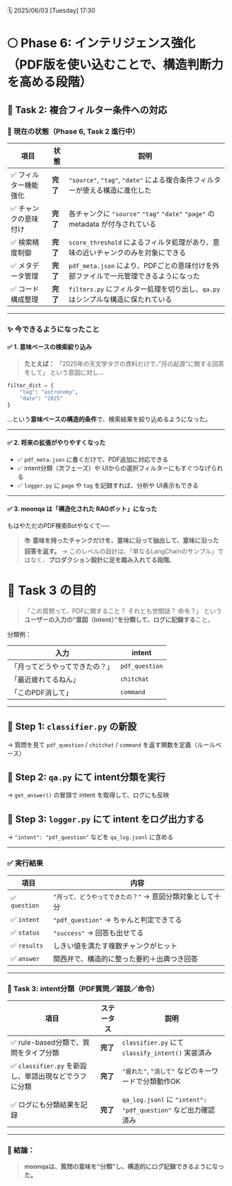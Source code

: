 🗓️ 2025/06/03 [Tuesday] 17:30

# 🌕 **Phase 6: インテリジェンス強化（PDF版を使い込むことで、構造判断力を高める段階）**

## 🔸 Task 2: 複合フィルター条件への対応

### 🧭 現在の状態（Phase 6, Task 2 進行中）

| 項目          | 状態     | 説明                                                              |
| ----------- | ------ | --------------------------------------------------------------- |
| ✅ フィルター機能強化 | **完了** | `"source"`, `"tag"`, `"date"` による複合条件フィルターが使える構造に進化した           |
| ✅ チャンクの意味付け | **完了** | 各チャンクに `"source"` `"tag"` `"date"` `"page"` の metadata が付与されている |
| ✅ 検索精度制御    | **完了** | `score_threshold` によるフィルタ処理があり、意味の近いチャンクのみを対象にできる               |
| ✅ メタデータ管理   | **完了** | `pdf_meta.json` により、PDFごとの意味付けを外部ファイルで一元管理できるようになった             |
| ✅ コード構成整理   | **完了** | `filters.py` にフィルター処理を切り出し、`qa.py` はシンプルな構造に保たれている              |

---

### ✨ 今できるようになったこと

#### ✅ 1. 意味ベースの検索絞り込み

> **たとえば：**
> 「2025年の天文学タグの資料だけで、”月の起源”に関する回答をして」
> という意図に対し…

```python
filter_dict = {
    "tag": "astronomy",
    "date": "2025"
}
```

…という**意味ベースの構造的条件**で、検索結果を絞り込めるようになった。

---

#### ✅ 2. 将来の拡張がやりやすくなった

* ✅ `pdf_meta.json` に書くだけで、PDF追加に対応できる
* ✅ intent分類（次フェーズ）や UIからの選択フィルターにもすぐつなげられる
* ✅ `logger.py` に `page` や `tag` を記録すれば、分析や UI表示もできる

---

#### ✅ 3. moonqa は「構造化された RAGボット」になった

もはやただのPDF検索Botやなくて──

> 📚 **意味を持ったチャンクだけを、意味に沿って抽出して、意味に沿った回答を返す。**
> → このレベルの設計は、「単なるLangChainのサンプル」ではなく、**プロダクション設計に足を踏み入れてる段階**。


# 🎯 Task 3 の目的

> 「この質問って、PDFに関すること？ それとも世間話？ 命令？」
> という **ユーザーの入力の“意図（Intent）”を分類して、ログに記録する**こと。

分類例：

| 入力              | intent         |
| --------------- | -------------- |
| 「月ってどうやってできたの？」 | `pdf_question` |
| 「最近疲れてるねん」      | `chitchat`     |
| 「このPDF消して」      | `command`      |

---

## 🔸 Step 1: `classifier.py` の新設
→ 質問を見て `pdf_question` / `chitchat` / `command` を返す関数を定義（ルールベース）

## 🔸 Step 2: `qa.py` にて intent分類を実行
→ `get_answer()` の冒頭で intent を取得して、ログにも反映

## 🔸 Step 3: `logger.py` にて intent をログ出力する
→ `"intent": "pdf_question"` などを `qa_log.jsonl` に含める

---

### ✅ 実行結果

| 項目           | 内容                                 |
| ------------ | ---------------------------------- |
| ✅ `question` | `"月って、どうやってできたの？"` → 意図分類対象として十分   |
| ✅ `intent`   | `"pdf_question"` → ちゃんと判定できてる |
| ✅ `status`   | `"success"` → 回答も出せてる              |
| ✅ `results`  | しきい値を満たす複数チャンクがヒット                 |
| ✅ `answer`   | 関西弁で、構造的に整った要約＋出典つき回答            |

---

### 🔸 Task 3: intent分類（PDF質問／雑談／命令）

| 項目                                  | ステータス  | 説明                                                   |
| ----------------------------------- | ------ | ---------------------------------------------------- |
| ✅ rule-based分類で、質問をタイプ分類            | **完了** | `classifier.py` にて `classify_intent()` 実装済み          |
| ✅ `classifier.py` を新設し、単語出現などでラフに分類 | **完了** | `"疲れた"`, `"消して"` などのキーワードで分類動作OK                     |
| ✅ ログにも分類結果を記録                       | **完了** | `qa_log.jsonl` に `"intent": "pdf_question"` など出力確認済み |

---

### 🎉 結論：

> **moonqaは、質問の意味を“分類”し、構造的にログ記録できるようになった。**
